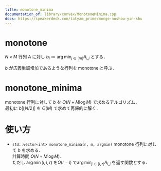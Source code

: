 ```yaml
---
title: monotone_minima
documentation_of: library/convex/MonotoneMinima.cpp
docs: https://speakerdeck.com/tatyam_prime/monge-noshou-yin-shu
---
```

# monotone
$N\times M$ 行列 $A$ に対し $b_i \coloneqq \arg\min_{j\in[m]} A_{i,j}$ とする．

$b$ が広義単調増加であるような行列を monotone と呼ぶ．
# monotone_minima
monotone 行列に対して $b$ を $O(N+M\log M)$ で求めるアルゴリズム．  
最初に $b[\lfloor N/2\rfloor]$ を $O(M)$ で求めて再帰的に解く．
# 使い方
* ```std::vector<int> monotone_minima(n, m, argmin)```
monotone 行列に対して $b$ を求める．  
計算時間 $O(N+M\log M)$.  
ただし $\arg\min(i,l,r)$ を$O(r-l)$ で$\arg\min_{j\in[l,r)} A_{i,j}$ を返す関数とする．
